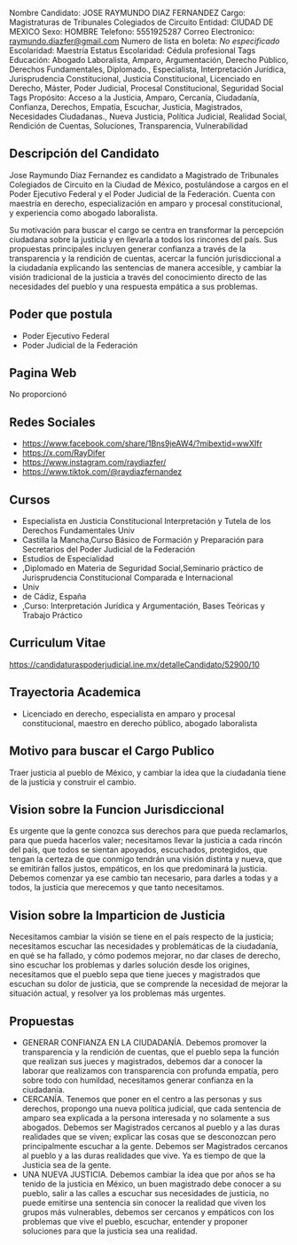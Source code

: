 Nombre Candidato: JOSE RAYMUNDO DIAZ FERNANDEZ
Cargo: Magistraturas de Tribunales Colegiados de Circuito
Entidad: CIUDAD DE MEXICO
Sexo: HOMBRE
Telefono: 5551925287
Correo Electronico: raymundo.diazfer@gmail.com
Numero de lista en boleta: *No especificado*
Escolaridad: Maestría
Estatus Escolaridad: Cédula profesional
Tags Educación: Abogado Laboralista, Amparo, Argumentación, Derecho Público, Derechos Fundamentales, Diplomado., Especialista, Interpretación Jurídica, Jurisprudencia Constitucional, Justicia Constitucional, Licenciado en Derecho, Máster, Poder Judicial, Procesal Constitucional, Seguridad Social
Tags Propósito: Acceso a la Justicia, Amparo, Cercanía, Ciudadanía, Confianza, Derechos, Empatía, Escuchar, Justicia, Magistrados, Necesidades Ciudadanas., Nueva Justicia, Política Judicial, Realidad Social, Rendición de Cuentas, Soluciones, Transparencia, Vulnerabilidad


## Descripción del Candidato 

Jose Raymundo Diaz Fernandez es candidato a Magistrado de Tribunales Colegiados de Circuito en la Ciudad de México, postulándose a cargos en el Poder Ejecutivo Federal y el Poder Judicial de la Federación. Cuenta con maestría en derecho, especialización en amparo y procesal constitucional, y experiencia como abogado laboralista. 

Su motivación para buscar el cargo se centra en transformar la percepción ciudadana sobre la justicia y en llevarla a todos los rincones del país. Sus propuestas principales incluyen generar confianza a través de la transparencia y la rendición de cuentas, acercar la función jurisdiccional a la ciudadanía explicando las sentencias de manera accesible, y cambiar la visión tradicional de la justicia a través del conocimiento directo de las necesidades del pueblo y una respuesta empática a sus problemas.


## Poder que postula

- Poder Ejecutivo Federal
- Poder Judicial de la Federación


## Pagina Web

No proporcionó


## Redes Sociales

- https://www.facebook.com/share/1Bns9jeAW4/?mibextid=wwXIfr
- https://x.com/RayDifer
- https://www.instagram.com/raydiazfer/
- https://www.tiktok.com/@raydiazfernandez


## Cursos

- Especialista en Justicia Constitucional Interpretación y Tutela de los Derechos Fundamentales Univ
- Castilla la Mancha,Curso Básico de Formación y Preparación para Secretarios del Poder Judicial de la Federación
- Estudios de Especialidad
- ,Diplomado en Materia de Seguridad Social,Seminario práctico de Jurisprudencia Constitucional Comparada e Internacional
- Univ
- de Cádiz, España
- ,Curso: Interpretación Jurídica y Argumentación, Bases Teóricas y Trabajo Práctico


## Curriculum Vitae

https://candidaturaspoderjudicial.ine.mx/detalleCandidato/52900/10


## Trayectoria Academica

- Licenciado en derecho, especialista en amparo y procesal constitucional, maestro en derecho público, abogado laboralista


## Motivo para buscar el Cargo Publico

Traer justicia al pueblo de México, y cambiar la idea que la ciudadanía tiene de la justicia y construir el cambio.


## Vision sobre la Funcion Jurisdiccional

Es urgente que la gente conozca sus derechos para que pueda reclamarlos, para que pueda hacerlos valer; necesitamos llevar la justicia a cada rincón del país, que todos se sientan apoyados, escuchados, protegidos, que tengan la certeza de que conmigo tendrán una visión distinta y nueva, que se emitirán fallos justos, empáticos, en los que predominará la justicia. Debemos comenzar ya ese cambio tan necesario, para darles a todas y a todos, la justicia que merecemos y que tanto necesitamos.


## Vision sobre la Imparticion de Justicia

Necesitamos cambiar la visión se tiene en el país respecto de la justicia; necesitamos escuchar las necesidades y problemáticas de la ciudadanía, en qué se ha fallado, y cómo podemos mejorar, no dar clases de derecho, sino escuchar los problemas y darles solución desde los origines, necesitamos que el pueblo sepa que tiene jueces y magistrados que escuchan su dolor de justicia, que se comprende la necesidad de mejorar la situación actual, y resolver ya los problemas más urgentes.


## Propuestas

- GENERAR CONFIANZA EN LA CIUDADANÍA. Debemos promover la transparencia y la rendición de cuentas, que el pueblo sepa la función que realizan sus jueces y magistrados, debemos dar a conocer la laborar que realizamos con transparencia con profunda empatía, pero sobre todo con humildad, necesitamos generar confianza en la ciudadanía.
- CERCANÍA. Tenemos que poner en el centro a las personas y sus derechos, propongo una nueva política judicial, que cada sentencia de amparo sea explicada a la persona interesada y no solamente a sus abogados. Debemos ser Magistrados cercanos al pueblo y a las duras realidades que se viven; explicar las cosas que se desconozcan pero principalmente escuchar a la gente. Debemos ser Magistrados cercanos al pueblo y a las duras realidades que vive. Ya es tiempo de que la Justicia sea de la gente.
- UNA NUEVA JUSTICIA. Debemos cambiar la idea que por años se ha tenido de la justicia en México, un buen magistrado debe conocer a su pueblo, salir a las calles a escuchar sus necesidades de justicia, no puede emitirse una sentencia sin conocer la realidad que viven los grupos más vulnerables, debemos ser cercanos y empáticos con los problemas que vive el pueblo, escuchar, entender y proponer soluciones para que la justicia sea una realidad.

